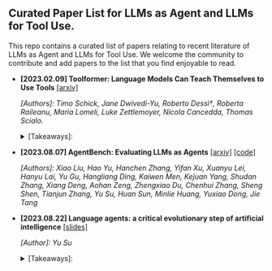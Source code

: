 ## Curated Paper List for LLMs as Agent and LLMs for Tool Use.

This repo contains a curated list of papers relating to recent literature of LLMs as Agent and LLMs for Tool Use. We welcome the community to contribute and add papers to the list that you find enjoyable to read.


* **[2023.02.09] Toolformer: Language Models Can Teach Themselves to Use Tools** [[arxiv]](https://arxiv.org/abs/2302.04761) 

  _[Authors]: Timo Schick, Jane Dwivedi-Yu, Roberto Dessì†, Roberta Raileanu, Maria Lomeli, Luke Zettlemoyer, Nicola Cancedda, Thomas Scialo._

  <details>
  <summary>[Takeaways]:</summary>
    Teach LLMs to use tools by generating text and API calls (represented by text) in an interleaved manner. The training corpus is constructed on CCNet with some predefined heuristics. Experiments on various benchmarks, e.g. LAMA, Math, Question Answering, demonstrate zero-shot strong performance over much larger LLMs (OPT and GPT-3) without providing any in-context examples. The remaining challenges in Toolformer is its inability (i) to use multiple tools when addressing natural language task, (ii) to discard the output from APIs by itself when the output is not helpful.
  </details>

* **[2023.08.07] AgentBench: Evaluating LLMs as Agents** [[arxiv]](https://arxiv.org/abs/2308.03688) [[code]](https://github.com/THUDM/AgentBench)

  _[Authors]: Xiao Liu, Hao Yu, Hanchen Zhang, Yifan Xu, Xuanyu Lei, Hanyu Lai, Yu Gu, Hangliang Ding, Kaiwen Men, Kejuan Yang, Shudan Zhang, Xiang Deng, Aohan Zeng, Zhengxiao Du, Chenhui Zhang, Sheng Shen, Tianjun Zhang,
Yu Su, Huan Sun, Minlie Huang, Yuxiao Dong, Jie Tang_

  

* **[2023.08.22] Language agents: a critical evolutionary step of artificial intelligence** [[slides]](https://lfs.aminer.cn/misc/language_agents_YuSu.pdf)

  _[Author]: Yu Su_

  <details>
  <summary>[Takeaways]:</summary>
    Discuss the definition of (1) LLMs as agents, (2) tool augmentation, (3) reasoning and planning, (4) grounding.
  </details>
